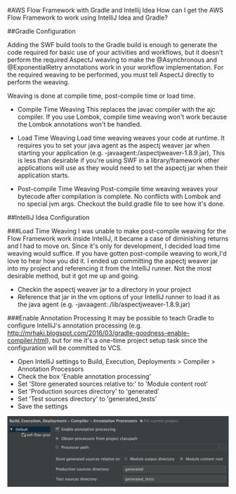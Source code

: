 #AWS Flow Framework with Gradle and Intellij Idea
How can I get the AWS Flow Framework to work using IntelliJ Idea and Gradle?


##Gradle Configuration

Adding the SWF build tools to the Gradle build is enough to generate the code
required for basic use of your activities and workflows, but it doesn't perform
the required AspectJ weaving to make the @Asynchronous and @ExponentialRetry
annotations work in your workflow implementation.  For the required weaving
to be performed, you must tell AspectJ directly to perform the weaving.

Weaving is done at compile time, post-compile time or load time.
 * Compile Time Weaving
    This replaces the javac compiler with the ajc compiler.  If you use Lombok, 
    compile time weaving won't work because the Lombok annotations won't be handled.

 * Load Time Weaving 
    Load time weaving weaves your code at runtime. It requires you to set your java 
    agent as the aspectj weaver jar when starting your application (e.g. -javaagent:<path>/aspectjweaver-1.8.9.jar), 
    This is less than desirable if you're using SWF in a library/framework other applications will use
    as they would need to set the aspectj jar when their application starts.
    
 * Post-compile Time Weaving
    Post-compile time weaving weaves your bytecode after compilation is complete.
    No conflicts with Lombok and no special jvm args. Checkout the build.gradle file
    to see how it's done.
    
##IntelliJ Idea Configuration

###Load Time Weaving
I was unable to make post-compile weaving for the Flow Framework work inside IntelliJ, 
it became a case of diminishing returns and I had to move on. Since it's only for 
development, I decided load time weaving would suffice.  If you have gotten post-compile 
weaving to work,I'd love to hear how you did it.  I ended up committing the
aspectj weaver jar into my project and referencing it from the IntelliJ runner. Not
the most desirable method, but it got me up and going.

 * Checkin the aspectj weaver jar to a directory in your project
 * Reference that jar in the vm options of your IntelliJ runner 
 to load it as the java agent (e.g. -javaagent:./lib/aspectjweaver-1.8.9.jar)

###Enable Annotation Processing
It may be possible to teach Gradle to configure IntelliJ's annotation processing
(e.g. http://mrhaki.blogspot.com/2016/03/gradle-goodness-enable-compiler.html),
but for me it's a one-time project setup task since the configuration will be 
committed to VCS.

* Open IntelliJ settings to Build, Execution, Deployments > Compiler > Annotation Processors
* Check the box 'Enable annotation processing'
* Set 'Store generated sources relative to:' to 'Module content root'
* Set 'Production sources directory' to 'generated'
* Set 'Test sources directory' to 'generated_tests'
* Save the settings

![alt text](IntelliJAnnotationProcessing.png)



